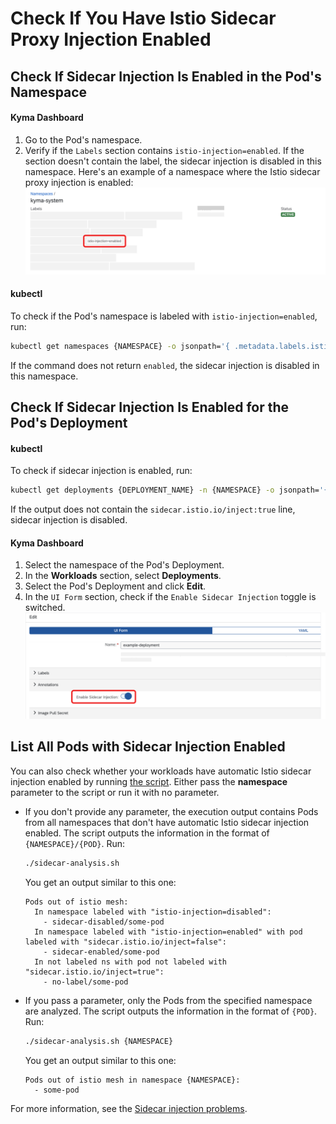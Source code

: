 # Check If You Have Istio Sidecar Proxy Injection Enabled

## Check If Sidecar Injection Is Enabled in the Pod's Namespace

<!-- tabs:start -->
#### **Kyma Dashboard**

1. Go to the Pod's namespace.
2. Verify if the `Labels` section contains `istio-injection=enabled`. If the section doesn't contain the label, the sidecar injection is disabled in this namespace.
   Here's an example of a namespace where the Istio sidecar proxy injection is enabled:
   ![Namespace with enabled Istio sidecar injection](../../assets/namespace-with-enabled-istio-sidecar.svg)

#### **kubectl**
To check if the Pod's namespace is labeled with `istio-injection=enabled`, run:

  ```bash
  kubectl get namespaces {NAMESPACE} -o jsonpath='{ .metadata.labels.istio-injection }'
  ```
If the command does not return `enabled`, the sidecar injection is disabled in this namespace.

<!-- tabs:end -->

## Check If Sidecar Injection Is Enabled for the Pod's Deployment

<!-- tabs:start -->

#### **kubectl**

To check if sidecar injection is enabled, run:

  ```bash
  kubectl get deployments {DEPLOYMENT_NAME} -n {NAMESPACE} -o jsonpath='{ .spec.template.metadata.labels }'
  ```
If the output does not contain the `sidecar.istio.io/inject:true` line, sidecar injection is disabled.

#### **Kyma Dashboard**

1. Select the namespace of the Pod's Deployment.
2. In the **Workloads** section, select **Deployments**.
3. Select the Pod's Deployment and click **Edit**.
4. In the `UI Form` section, check if the `Enable Sidecar Injection` toggle is switched.
    ![Check the enable Istio sidecar toggle](../../assets/sidecar-injection-toggle-deployment.svg)

<!-- tabs:end -->


## List All Pods with Sidecar Injection Enabled

You can also check whether your workloads have automatic Istio sidecar injection enabled by running [the script](../../assets/sidecar-analysis.sh). Either pass the **namespace** parameter to the script or run it with no parameter.

* If you don't provide any parameter, the execution output contains Pods from all namespaces that don't have automatic Istio sidecar injection enabled. The script outputs the information in the format of `{NAMESPACE}/{POD}`. Run:

    ```bash
    ./sidecar-analysis.sh
    ```

  You get an output similar to this one:

    ```
    Pods out of istio mesh:
      In namespace labeled with "istio-injection=disabled":
        - sidecar-disabled/some-pod
      In namespace labeled with "istio-injection=enabled" with pod labeled with "sidecar.istio.io/inject=false":
        - sidecar-enabled/some-pod
      In not labeled ns with pod not labeled with "sidecar.istio.io/inject=true":
        - no-label/some-pod
    ```

*  If you pass a parameter, only the Pods from the specified namespace are analyzed. The script outputs the information in the format of `{POD}`. Run:

    ```bash
    ./sidecar-analysis.sh {NAMESPACE}
    ```
    You get an output similar to this one:

    ```
    Pods out of istio mesh in namespace {NAMESPACE}:
      - some-pod
    ```

For more information, see the [Sidecar injection problems](https://istio.io/docs/ops/common-problems/injection/).